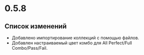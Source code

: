 # 0.5.8

## Список изменений

- Добавлено импортирование коллекций с помощью файлов.
- Добавлен настраиваемый цвет комбо для All Perfect/Full Combo/Pass/Fail.
